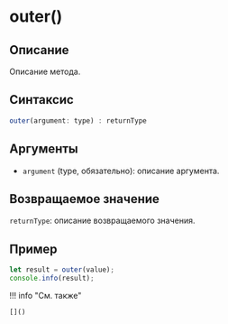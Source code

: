 # outer()

## Описание
Описание метода.

## Синтаксис
```javascript
outer(argument: type) : returnType
```

## Аргументы
- `argument` (type, обязательно): описание аргумента.

## Возвращаемое значение
`returnType`: описание возвращаемого значения.

## Пример
```javascript linenums="1"
let result = outer(value);
console.info(result);
```

!!! info "См. также"

    []()

